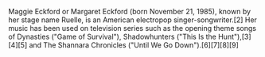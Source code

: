 Maggie Eckford or Margaret Eckford (born November 21, 1985), known by her stage name Ruelle, is an American electropop singer-songwriter.[2] Her music has been used on television series such as the opening theme songs of Dynasties ("Game of Survival"), Shadowhunters ("This Is the Hunt"),[3][4][5] and The Shannara Chronicles ("Until We Go Down").[6][7][8][9]